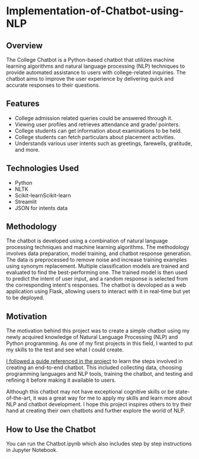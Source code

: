 # Implementation-of-Chatbot-using-NLP

<h2>Overview</h2>
The College Chatbot is a Python-based chatbot that utilizes machine learning algorithms and natural language processing (NLP) techniques to provide automated assistance to users with college-related inquiries. The chatbot aims to improve the user experience by delivering quick and accurate responses to their questions.

<h2>Features</h2>
<ul>
  <li>College admission related queries could be answered through it. </li>
   <li>Viewing user profiles and retrieves attendance and grade/ pointers.</li>
   <li>College students can get information about examinations to be held.</li>
   <li>College students can fetch particulars about placement activities. </li>
  <li>Understands various user intents such as greetings, farewells, gratitude, and more.</li>
</ul>

<h2>Technologies Used</h2>
<ul>
  <li>Python</li>
   <li>NLTK</li>
   <li>Scikit-learnScikit-learn</li>
   <li>Streamlit </li>
  <li>JSON for intents data</li>
</ul>

<h2>Methodology</h2>
The chatbot is developed using a combination of natural language processing techniques and machine learning algorithms. The methodology involves data preparation, model training, and chatbot response generation. The data is preprocessed to remove noise and increase training examples using synonym replacement. Multiple classification models are trained and evaluated to find the best-performing one. The trained model is then used to predict the intent of user input, and a random response is selected from the corresponding intent's responses. The chatbot is devoloped as a web application using Flask, allowing users to interact with it in real-time but yet to be deployed.

<h2>Motivation</h2>
<p>The motivation behind this project was to create a simple chatbot using my newly acquired knowledge of Natural Language Processing (NLP) and Python programming. As one of my first projects in this field, I wanted to put my skills to the test and see what I could create.</p>

<p><a href="https://thecleverprogrammer.com/2023/03/27/end-to-end-chatbot-using-python/">I followed a guide referenced in the project</a> to learn the steps involved in creating an end-to-end chatbot. This included collecting data, choosing programming languages and NLP tools, training the chatbot, and testing and refining it before making it available to users.</p>

Although this chatbot may not have exceptional cognitive skills or be state-of-the-art, it was a great way for me to apply my skills and learn more about NLP and chatbot development. I hope this project inspires others to try their hand at creating their own chatbots and further explore the world of NLP.

<h2>How to Use the Chatbot</h2>
You can run the Chatbot.ipynb which also includes step by step instructions in Jupyter Notebook.
